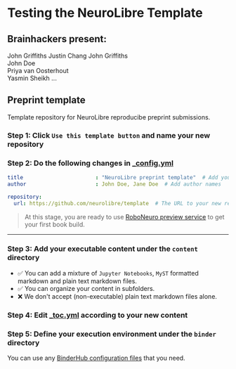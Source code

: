 # Testing the NeuroLibre Template

## Brainhackers present: 
John Griffiths
Justin Chang
John Griffiths  
John Doe  
Priya van Oosterhout  
Yasmin Sheikh 
...

## Preprint template

Template repository for NeuroLibre reproducibe preprint submissions.

### Step 1: Click `Use this template button` and name your new repository

### Step 2: Do the following changes in [_config.yml](content/_config.yml)

```yaml
title                       : "NeuroLibre preprint template"  # Add your title
author                      : John Doe, Jane Doe  # Add author names
```
```yaml
repository:
  url: https://github.com/neurolibre/template  # The URL to your new repository
```
> At this stage, you are ready to use [RoboNeuro preview service](https://robo.neurolibre.org) to get your first book build.
---
### Step 3: Add your executable content under the `content` directory

* ✅ You can add a mixture of `Jupyter Notebooks`, `MyST` formatted markdown and plain text markdown files.
* ✅ You can organize your content in subfolders.
* ❌ We don't accept (non-executable) plain text markdown files alone.

### Step 4: Edit [_toc.yml](content/_toc.yml) according to your new content 

### Step 5: Define your execution environment under the `binder` directory

You can use any [BinderHub configuration files](https://mybinder.readthedocs.io/en/latest/using/config_files.html) that you need.

